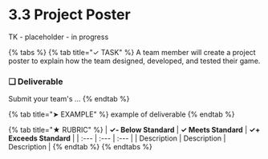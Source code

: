 # 3.3 Project Poster

TK - placeholder - in progress

{% tabs %}
{% tab title="✓ TASK" %}
A team member will create a project poster to explain how the team designed, developed, and tested their game.

### **❏ Deliverable**

Submit your team's ...
{% endtab %}

{% tab title="➤ EXAMPLE" %}
example of deliverable
{% endtab %}

{% tab title="★ RUBRIC" %}
| **✓- Below Standard** | **✓ Meets Standard** | **✓+ Exceeds Standard** |
| :--- | :--- | :--- |
| Description | Description | Description |
{% endtab %}
{% endtabs %}

